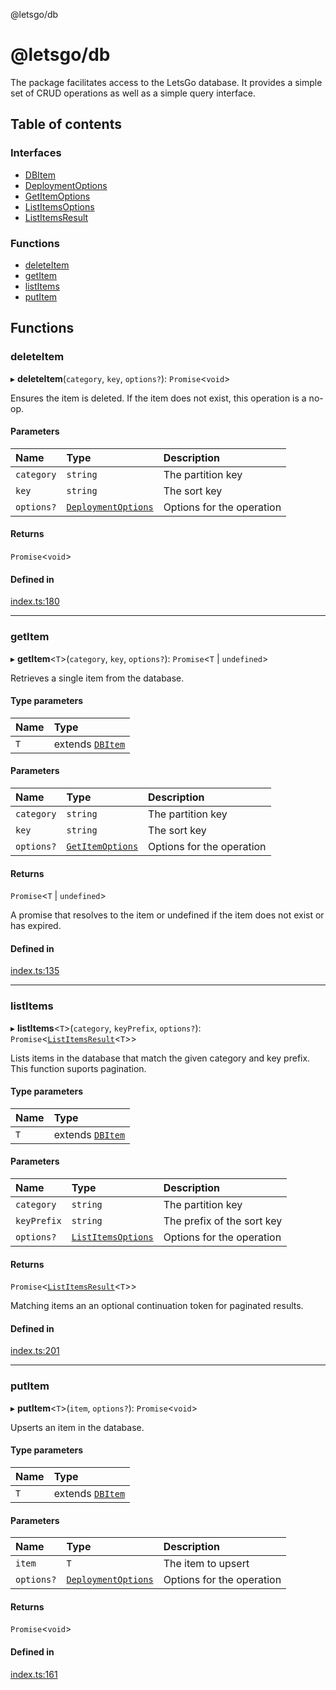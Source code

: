 @letsgo/db

# @letsgo/db

The package facilitates access to the LetsGo database. It provides a simple set of CRUD operations
as well as a simple query interface.

## Table of contents

### Interfaces

- [DBItem](interfaces/DBItem.md)
- [DeploymentOptions](interfaces/DeploymentOptions.md)
- [GetItemOptions](interfaces/GetItemOptions.md)
- [ListItemsOptions](interfaces/ListItemsOptions.md)
- [ListItemsResult](interfaces/ListItemsResult.md)

### Functions

- [deleteItem](README.md#deleteitem)
- [getItem](README.md#getitem)
- [listItems](README.md#listitems)
- [putItem](README.md#putitem)

## Functions

### deleteItem

▸ **deleteItem**(`category`, `key`, `options?`): `Promise`\<`void`\>

Ensures the item is deleted. If the item does not exist, this operation is a no-op.

#### Parameters

| Name | Type | Description |
| :------ | :------ | :------ |
| `category` | `string` | The partition key |
| `key` | `string` | The sort key |
| `options?` | [`DeploymentOptions`](interfaces/DeploymentOptions.md) | Options for the operation |

#### Returns

`Promise`\<`void`\>

#### Defined in

[index.ts:180](https://github.com/tjanczuk/letsgo/blob/dbef5c2/packages/db/src/index.ts#L180)

___

### getItem

▸ **getItem**\<`T`\>(`category`, `key`, `options?`): `Promise`\<`T` \| `undefined`\>

Retrieves a single item from the database.

#### Type parameters

| Name | Type |
| :------ | :------ |
| `T` | extends [`DBItem`](interfaces/DBItem.md) |

#### Parameters

| Name | Type | Description |
| :------ | :------ | :------ |
| `category` | `string` | The partition key |
| `key` | `string` | The sort key |
| `options?` | [`GetItemOptions`](interfaces/GetItemOptions.md) | Options for the operation |

#### Returns

`Promise`\<`T` \| `undefined`\>

A promise that resolves to the item or undefined if the item does not exist or has expired.

#### Defined in

[index.ts:135](https://github.com/tjanczuk/letsgo/blob/dbef5c2/packages/db/src/index.ts#L135)

___

### listItems

▸ **listItems**\<`T`\>(`category`, `keyPrefix`, `options?`): `Promise`\<[`ListItemsResult`](interfaces/ListItemsResult.md)\<`T`\>\>

Lists items in the database that match the given category and key prefix. This function suports pagination.

#### Type parameters

| Name | Type |
| :------ | :------ |
| `T` | extends [`DBItem`](interfaces/DBItem.md) |

#### Parameters

| Name | Type | Description |
| :------ | :------ | :------ |
| `category` | `string` | The partition key |
| `keyPrefix` | `string` | The prefix of the sort key |
| `options?` | [`ListItemsOptions`](interfaces/ListItemsOptions.md) | Options for the operation |

#### Returns

`Promise`\<[`ListItemsResult`](interfaces/ListItemsResult.md)\<`T`\>\>

Matching items an an optional continuation token for paginated results.

#### Defined in

[index.ts:201](https://github.com/tjanczuk/letsgo/blob/dbef5c2/packages/db/src/index.ts#L201)

___

### putItem

▸ **putItem**\<`T`\>(`item`, `options?`): `Promise`\<`void`\>

Upserts an item in the database.

#### Type parameters

| Name | Type |
| :------ | :------ |
| `T` | extends [`DBItem`](interfaces/DBItem.md) |

#### Parameters

| Name | Type | Description |
| :------ | :------ | :------ |
| `item` | `T` | The item to upsert |
| `options?` | [`DeploymentOptions`](interfaces/DeploymentOptions.md) | Options for the operation |

#### Returns

`Promise`\<`void`\>

#### Defined in

[index.ts:161](https://github.com/tjanczuk/letsgo/blob/dbef5c2/packages/db/src/index.ts#L161)
